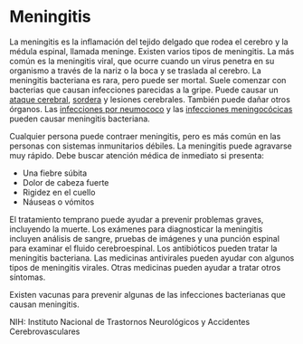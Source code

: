 Meningitis
==========


La meningitis es la inflamación del tejido delgado que rodea el cerebro y la médula espinal, llamada meninge. Existen varios tipos de meningitis. La más común es la meningitis viral, que ocurre cuando un virus penetra en su organismo a través de la nariz o la boca y se traslada al cerebro. La meningitis bacteriana es rara, pero puede ser mortal. Suele comenzar con bacterias que causan infecciones parecidas a la gripe. Puede causar un [ataque cerebral](https://medlineplus.gov/spanish/stroke.html), [sordera](https://medlineplus.gov/spanish/hearingdisordersanddeafness.html) y lesiones cerebrales. También puede dañar otros órganos. Las [infecciones por neumococo](https://medlineplus.gov/spanish/pneumococcalinfections.html) y las [infecciones meningocócicas](https://medlineplus.gov/spanish/meningococcalinfections.html) pueden causar meningitis bacteriana. 


Cualquier persona puede contraer meningitis, pero es más común en las personas con sistemas inmunitarios débiles. La meningitis puede agravarse muy rápido. Debe buscar atención médica de inmediato si presenta:


* Una fiebre súbita
* Dolor de cabeza fuerte
* Rigidez en el cuello
* Náuseas o vómitos


El tratamiento temprano puede ayudar a prevenir problemas graves, incluyendo la muerte. Los exámenes para diagnosticar la meningitis incluyen análisis de sangre, pruebas de imágenes y una punción espinal para examinar el fluido cerebroespinal. Los antibióticos pueden tratar la meningitis bacteriana. Las medicinas antivirales pueden ayudar con algunos tipos de meningitis virales. Otras medicinas pueden ayudar a tratar otros síntomas. 


Existen vacunas para prevenir algunas de las infecciones bacterianas que causan meningitis. 


NIH: Instituto Nacional de Trastornos Neurológicos y Accidentes Cerebrovasculares

